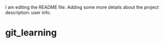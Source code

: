 I am editing the README file. Adding some more details about the project description: user info.
# git_learning
